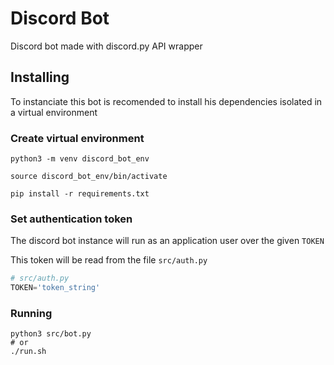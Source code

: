 # Discord Bot

Discord bot made with discord.py API wrapper

## Installing

To instanciate this bot is recomended to install his dependencies isolated in a virtual environment

### **Create virtual environment**

```shell
python3 -m venv discord_bot_env

source discord_bot_env/bin/activate

pip install -r requirements.txt
```

### **Set authentication token**

The discord bot instance will run as an application user over the given `TOKEN`

This token will be read from the file `src/auth.py`

```python
# src/auth.py
TOKEN='token_string'
```

### **Running** 

```shell
python3 src/bot.py
# or
./run.sh
```